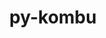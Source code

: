 ---
title: "py-kombu"
layout: cache
categories: [package, develop]
meta: {"versions": ["5.2.3"], "compilers": ["gcc@=7.5.0"], "oss": ["ubuntu18.04"], "platforms": ["linux"], "targets": ["x86_64", "x86_64_v3"], "stacks": ["radiuss", "root"], "num_specs": 44, "num_specs_by_stack": {"radiuss": 44, "root": 44}}
spec_details: [{"hash": "2j4m35uduwgog7p3ngxiho37pffdt6ta", "compiler": "gcc@=7.5.0", "versions": ["5.2.3"], "os": "ubuntu18.04", "platform": "linux", "target": "x86_64", "variants": ["~redis"], "stacks": ["radiuss", "root"], "size": "-", "tarball": "https://binaries.spack.io/develop/build_cache/linux-ubuntu18.04-x86_64/gcc-7.5.0/py-kombu-5.2.3/linux-ubuntu18.04-x86_64-gcc-7.5.0-py-kombu-5.2.3-2j4m35uduwgog7p3ngxiho37pffdt6ta.spack"}, {"hash": "m5u2k54grcx357b2o6vxgqgcbimldg4g", "compiler": "gcc@=7.5.0", "versions": ["5.2.3"], "os": "ubuntu18.04", "platform": "linux", "target": "x86_64", "variants": ["build_system=python_pip", "~redis"], "stacks": ["radiuss", "root"], "size": "-", "tarball": "https://binaries.spack.io/develop/build_cache/linux-ubuntu18.04-x86_64/gcc-7.5.0/py-kombu-5.2.3/linux-ubuntu18.04-x86_64-gcc-7.5.0-py-kombu-5.2.3-m5u2k54grcx357b2o6vxgqgcbimldg4g.spack"}, {"hash": "rzm5a56od5e43o5mxwrsbk5snjl6qwij", "compiler": "gcc@=7.5.0", "versions": ["5.2.3"], "os": "ubuntu18.04", "platform": "linux", "target": "x86_64", "variants": ["~redis"], "stacks": ["radiuss", "root"], "size": "-", "tarball": "https://binaries.spack.io/develop/build_cache/linux-ubuntu18.04-x86_64/gcc-7.5.0/py-kombu-5.2.3/linux-ubuntu18.04-x86_64-gcc-7.5.0-py-kombu-5.2.3-rzm5a56od5e43o5mxwrsbk5snjl6qwij.spack"}, {"hash": "crialsx25tgpg5fbqlgjtikjya3czn5h", "compiler": "gcc@=7.5.0", "versions": ["5.2.3"], "os": "ubuntu18.04", "platform": "linux", "target": "x86_64", "variants": ["~redis"], "stacks": ["radiuss", "root"], "size": "-", "tarball": "https://binaries.spack.io/develop/build_cache/linux-ubuntu18.04-x86_64/gcc-7.5.0/py-kombu-5.2.3/linux-ubuntu18.04-x86_64-gcc-7.5.0-py-kombu-5.2.3-crialsx25tgpg5fbqlgjtikjya3czn5h.spack"}, {"hash": "zqx63euq325k4c3mkx3463sayisctoq4", "compiler": "gcc@=7.5.0", "versions": ["5.2.3"], "os": "ubuntu18.04", "platform": "linux", "target": "x86_64", "variants": ["~redis"], "stacks": ["radiuss", "root"], "size": "-", "tarball": "https://binaries.spack.io/develop/build_cache/linux-ubuntu18.04-x86_64/gcc-7.5.0/py-kombu-5.2.3/linux-ubuntu18.04-x86_64-gcc-7.5.0-py-kombu-5.2.3-zqx63euq325k4c3mkx3463sayisctoq4.spack"}, {"hash": "gtvkjyz6lsn55qtlabx665o7ci2ycbb5", "compiler": "gcc@=7.5.0", "versions": ["5.2.3"], "os": "ubuntu18.04", "platform": "linux", "target": "x86_64", "variants": ["~redis"], "stacks": ["radiuss", "root"], "size": "-", "tarball": "https://binaries.spack.io/develop/build_cache/linux-ubuntu18.04-x86_64/gcc-7.5.0/py-kombu-5.2.3/linux-ubuntu18.04-x86_64-gcc-7.5.0-py-kombu-5.2.3-gtvkjyz6lsn55qtlabx665o7ci2ycbb5.spack"}, {"hash": "4qcnlydf27lqqhslikefdqyd7b6kivte", "compiler": "gcc@=7.5.0", "versions": ["5.2.3"], "os": "ubuntu18.04", "platform": "linux", "target": "x86_64", "variants": ["~redis"], "stacks": ["radiuss", "root"], "size": "-", "tarball": "https://binaries.spack.io/develop/build_cache/linux-ubuntu18.04-x86_64/gcc-7.5.0/py-kombu-5.2.3/linux-ubuntu18.04-x86_64-gcc-7.5.0-py-kombu-5.2.3-4qcnlydf27lqqhslikefdqyd7b6kivte.spack"}, {"hash": "pvwlvze2sno2ynwgxet65l24bzd4zm2m", "compiler": "gcc@=7.5.0", "versions": ["5.2.3"], "os": "ubuntu18.04", "platform": "linux", "target": "x86_64", "variants": ["build_system=python_pip", "~redis"], "stacks": ["radiuss", "root"], "size": "-", "tarball": "https://binaries.spack.io/develop/build_cache/linux-ubuntu18.04-x86_64/gcc-7.5.0/py-kombu-5.2.3/linux-ubuntu18.04-x86_64-gcc-7.5.0-py-kombu-5.2.3-pvwlvze2sno2ynwgxet65l24bzd4zm2m.spack"}, {"hash": "vmuellt4z5h7jty2oxkbbdqulngs4s5b", "compiler": "gcc@=7.5.0", "versions": ["5.2.3"], "os": "ubuntu18.04", "platform": "linux", "target": "x86_64", "variants": ["~redis"], "stacks": ["radiuss", "root"], "size": "-", "tarball": "https://binaries.spack.io/develop/build_cache/linux-ubuntu18.04-x86_64/gcc-7.5.0/py-kombu-5.2.3/linux-ubuntu18.04-x86_64-gcc-7.5.0-py-kombu-5.2.3-vmuellt4z5h7jty2oxkbbdqulngs4s5b.spack"}, {"hash": "7e6olfwaehkxqxgdvevxbguwntebt7up", "compiler": "gcc@=7.5.0", "versions": ["5.2.3"], "os": "ubuntu18.04", "platform": "linux", "target": "x86_64", "variants": ["~redis"], "stacks": ["radiuss", "root"], "size": "-", "tarball": "https://binaries.spack.io/develop/build_cache/linux-ubuntu18.04-x86_64/gcc-7.5.0/py-kombu-5.2.3/linux-ubuntu18.04-x86_64-gcc-7.5.0-py-kombu-5.2.3-7e6olfwaehkxqxgdvevxbguwntebt7up.spack"}, {"hash": "y7hcz43sq3nczqezsbv2s464dyppwprc", "compiler": "gcc@=7.5.0", "versions": ["5.2.3"], "os": "ubuntu18.04", "platform": "linux", "target": "x86_64", "variants": ["~redis"], "stacks": ["radiuss", "root"], "size": "-", "tarball": "https://binaries.spack.io/develop/build_cache/linux-ubuntu18.04-x86_64/gcc-7.5.0/py-kombu-5.2.3/linux-ubuntu18.04-x86_64-gcc-7.5.0-py-kombu-5.2.3-y7hcz43sq3nczqezsbv2s464dyppwprc.spack"}, {"hash": "74py6myxdsgdx5efl2lky2qocfvbnctq", "compiler": "gcc@=7.5.0", "versions": ["5.2.3"], "os": "ubuntu18.04", "platform": "linux", "target": "x86_64", "variants": ["~redis"], "stacks": ["radiuss", "root"], "size": "-", "tarball": "https://binaries.spack.io/develop/build_cache/linux-ubuntu18.04-x86_64/gcc-7.5.0/py-kombu-5.2.3/linux-ubuntu18.04-x86_64-gcc-7.5.0-py-kombu-5.2.3-74py6myxdsgdx5efl2lky2qocfvbnctq.spack"}, {"hash": "hx7deiln3szl4kiishyjnyr32rk2ydzz", "compiler": "gcc@=7.5.0", "versions": ["5.2.3"], "os": "ubuntu18.04", "platform": "linux", "target": "x86_64", "variants": ["~redis"], "stacks": ["radiuss", "root"], "size": "-", "tarball": "https://binaries.spack.io/develop/build_cache/linux-ubuntu18.04-x86_64/gcc-7.5.0/py-kombu-5.2.3/linux-ubuntu18.04-x86_64-gcc-7.5.0-py-kombu-5.2.3-hx7deiln3szl4kiishyjnyr32rk2ydzz.spack"}, {"hash": "h7qmazolost3adfs4rop36ccu3huzajx", "compiler": "gcc@=7.5.0", "versions": ["5.2.3"], "os": "ubuntu18.04", "platform": "linux", "target": "x86_64", "variants": ["~redis"], "stacks": ["radiuss", "root"], "size": "-", "tarball": "https://binaries.spack.io/develop/build_cache/linux-ubuntu18.04-x86_64/gcc-7.5.0/py-kombu-5.2.3/linux-ubuntu18.04-x86_64-gcc-7.5.0-py-kombu-5.2.3-h7qmazolost3adfs4rop36ccu3huzajx.spack"}, {"hash": "qdxhpvzs57qokvcxp2ds25qkcra737t2", "compiler": "gcc@=7.5.0", "versions": ["5.2.3"], "os": "ubuntu18.04", "platform": "linux", "target": "x86_64", "variants": ["~redis"], "stacks": ["radiuss", "root"], "size": "-", "tarball": "https://binaries.spack.io/develop/build_cache/linux-ubuntu18.04-x86_64/gcc-7.5.0/py-kombu-5.2.3/linux-ubuntu18.04-x86_64-gcc-7.5.0-py-kombu-5.2.3-qdxhpvzs57qokvcxp2ds25qkcra737t2.spack"}, {"hash": "dkqwgrfyeao5josmcv6lurdfszio6ey6", "compiler": "gcc@=7.5.0", "versions": ["5.2.3"], "os": "ubuntu18.04", "platform": "linux", "target": "x86_64", "variants": ["~redis"], "stacks": ["radiuss", "root"], "size": "-", "tarball": "https://binaries.spack.io/develop/build_cache/linux-ubuntu18.04-x86_64/gcc-7.5.0/py-kombu-5.2.3/linux-ubuntu18.04-x86_64-gcc-7.5.0-py-kombu-5.2.3-dkqwgrfyeao5josmcv6lurdfszio6ey6.spack"}, {"hash": "h2vc6njogvhmb5dco6zyfa5k2hgc26ip", "compiler": "gcc@=7.5.0", "versions": ["5.2.3"], "os": "ubuntu18.04", "platform": "linux", "target": "x86_64", "variants": ["~redis"], "stacks": ["radiuss", "root"], "size": "-", "tarball": "https://binaries.spack.io/develop/build_cache/linux-ubuntu18.04-x86_64/gcc-7.5.0/py-kombu-5.2.3/linux-ubuntu18.04-x86_64-gcc-7.5.0-py-kombu-5.2.3-h2vc6njogvhmb5dco6zyfa5k2hgc26ip.spack"}, {"hash": "2m7ubjye7xwhtc37yyzpx2n67rfijiez", "compiler": "gcc@=7.5.0", "versions": ["5.2.3"], "os": "ubuntu18.04", "platform": "linux", "target": "x86_64", "variants": ["~redis"], "stacks": ["radiuss", "root"], "size": "-", "tarball": "https://binaries.spack.io/develop/build_cache/linux-ubuntu18.04-x86_64/gcc-7.5.0/py-kombu-5.2.3/linux-ubuntu18.04-x86_64-gcc-7.5.0-py-kombu-5.2.3-2m7ubjye7xwhtc37yyzpx2n67rfijiez.spack"}, {"hash": "fouzcvepeyx7cgggevt75qheebwqj2ff", "compiler": "gcc@=7.5.0", "versions": ["5.2.3"], "os": "ubuntu18.04", "platform": "linux", "target": "x86_64", "variants": ["~redis"], "stacks": ["radiuss", "root"], "size": "-", "tarball": "https://binaries.spack.io/develop/build_cache/linux-ubuntu18.04-x86_64/gcc-7.5.0/py-kombu-5.2.3/linux-ubuntu18.04-x86_64-gcc-7.5.0-py-kombu-5.2.3-fouzcvepeyx7cgggevt75qheebwqj2ff.spack"}, {"hash": "vpckzgj3mtpj2qzo7bj7mcgp7srdywoo", "compiler": "gcc@=7.5.0", "versions": ["5.2.3"], "os": "ubuntu18.04", "platform": "linux", "target": "x86_64", "variants": ["~redis"], "stacks": ["radiuss", "root"], "size": "-", "tarball": "https://binaries.spack.io/develop/build_cache/linux-ubuntu18.04-x86_64/gcc-7.5.0/py-kombu-5.2.3/linux-ubuntu18.04-x86_64-gcc-7.5.0-py-kombu-5.2.3-vpckzgj3mtpj2qzo7bj7mcgp7srdywoo.spack"}, {"hash": "k5uvupltdhldwgxuo2mzxm7deosgbmyu", "compiler": "gcc@=7.5.0", "versions": ["5.2.3"], "os": "ubuntu18.04", "platform": "linux", "target": "x86_64", "variants": ["~redis"], "stacks": ["radiuss", "root"], "size": "-", "tarball": "https://binaries.spack.io/develop/build_cache/linux-ubuntu18.04-x86_64/gcc-7.5.0/py-kombu-5.2.3/linux-ubuntu18.04-x86_64-gcc-7.5.0-py-kombu-5.2.3-k5uvupltdhldwgxuo2mzxm7deosgbmyu.spack"}, {"hash": "lszazvbc6fui4voquzf6m2xiglijqawb", "compiler": "gcc@=7.5.0", "versions": ["5.2.3"], "os": "ubuntu18.04", "platform": "linux", "target": "x86_64", "variants": ["~redis"], "stacks": ["radiuss", "root"], "size": "-", "tarball": "https://binaries.spack.io/develop/build_cache/linux-ubuntu18.04-x86_64/gcc-7.5.0/py-kombu-5.2.3/linux-ubuntu18.04-x86_64-gcc-7.5.0-py-kombu-5.2.3-lszazvbc6fui4voquzf6m2xiglijqawb.spack"}, {"hash": "ex7utlgskgdo5k7g3qgsyxxis2mdkkvz", "compiler": "gcc@=7.5.0", "versions": ["5.2.3"], "os": "ubuntu18.04", "platform": "linux", "target": "x86_64", "variants": ["build_system=python_pip", "~redis"], "stacks": ["radiuss", "root"], "size": "-", "tarball": "https://binaries.spack.io/develop/build_cache/linux-ubuntu18.04-x86_64/gcc-7.5.0/py-kombu-5.2.3/linux-ubuntu18.04-x86_64-gcc-7.5.0-py-kombu-5.2.3-ex7utlgskgdo5k7g3qgsyxxis2mdkkvz.spack"}, {"hash": "f35tmi5vhbvhhman6iarqpz76eua75z6", "compiler": "gcc@=7.5.0", "versions": ["5.2.3"], "os": "ubuntu18.04", "platform": "linux", "target": "x86_64", "variants": ["~redis"], "stacks": ["radiuss", "root"], "size": "-", "tarball": "https://binaries.spack.io/develop/build_cache/linux-ubuntu18.04-x86_64/gcc-7.5.0/py-kombu-5.2.3/linux-ubuntu18.04-x86_64-gcc-7.5.0-py-kombu-5.2.3-f35tmi5vhbvhhman6iarqpz76eua75z6.spack"}, {"hash": "7waslej4xgnaautr5cosdhpad2vf53ja", "compiler": "gcc@=7.5.0", "versions": ["5.2.3"], "os": "ubuntu18.04", "platform": "linux", "target": "x86_64", "variants": ["~redis"], "stacks": ["radiuss", "root"], "size": "-", "tarball": "https://binaries.spack.io/develop/build_cache/linux-ubuntu18.04-x86_64/gcc-7.5.0/py-kombu-5.2.3/linux-ubuntu18.04-x86_64-gcc-7.5.0-py-kombu-5.2.3-7waslej4xgnaautr5cosdhpad2vf53ja.spack"}, {"hash": "6klf4e6263esbjow72xkj7gv7e5klk6q", "compiler": "gcc@=7.5.0", "versions": ["5.2.3"], "os": "ubuntu18.04", "platform": "linux", "target": "x86_64", "variants": ["~redis"], "stacks": ["radiuss", "root"], "size": "-", "tarball": "https://binaries.spack.io/develop/build_cache/linux-ubuntu18.04-x86_64/gcc-7.5.0/py-kombu-5.2.3/linux-ubuntu18.04-x86_64-gcc-7.5.0-py-kombu-5.2.3-6klf4e6263esbjow72xkj7gv7e5klk6q.spack"}, {"hash": "2ewkwo36fx3dbh4zdifbd2mn6wpwjodq", "compiler": "gcc@=7.5.0", "versions": ["5.2.3"], "os": "ubuntu18.04", "platform": "linux", "target": "x86_64", "variants": ["~redis"], "stacks": ["radiuss", "root"], "size": "-", "tarball": "https://binaries.spack.io/develop/build_cache/linux-ubuntu18.04-x86_64/gcc-7.5.0/py-kombu-5.2.3/linux-ubuntu18.04-x86_64-gcc-7.5.0-py-kombu-5.2.3-2ewkwo36fx3dbh4zdifbd2mn6wpwjodq.spack"}, {"hash": "kvlw4b4dlklw2sfarqpbc3fvr35a366b", "compiler": "gcc@=7.5.0", "versions": ["5.2.3"], "os": "ubuntu18.04", "platform": "linux", "target": "x86_64", "variants": ["~redis"], "stacks": ["radiuss", "root"], "size": "-", "tarball": "https://binaries.spack.io/develop/build_cache/linux-ubuntu18.04-x86_64/gcc-7.5.0/py-kombu-5.2.3/linux-ubuntu18.04-x86_64-gcc-7.5.0-py-kombu-5.2.3-kvlw4b4dlklw2sfarqpbc3fvr35a366b.spack"}, {"hash": "ztirx7s6pvppyrqjjsrzwd6gwor574vi", "compiler": "gcc@=7.5.0", "versions": ["5.2.3"], "os": "ubuntu18.04", "platform": "linux", "target": "x86_64", "variants": ["~redis"], "stacks": ["radiuss", "root"], "size": "-", "tarball": "https://binaries.spack.io/develop/build_cache/linux-ubuntu18.04-x86_64/gcc-7.5.0/py-kombu-5.2.3/linux-ubuntu18.04-x86_64-gcc-7.5.0-py-kombu-5.2.3-ztirx7s6pvppyrqjjsrzwd6gwor574vi.spack"}, {"hash": "tiyscnxfyuhmfrb4ns7sityrvlboxrxc", "compiler": "gcc@=7.5.0", "versions": ["5.2.3"], "os": "ubuntu18.04", "platform": "linux", "target": "x86_64", "variants": ["~redis"], "stacks": ["radiuss", "root"], "size": "-", "tarball": "https://binaries.spack.io/develop/build_cache/linux-ubuntu18.04-x86_64/gcc-7.5.0/py-kombu-5.2.3/linux-ubuntu18.04-x86_64-gcc-7.5.0-py-kombu-5.2.3-tiyscnxfyuhmfrb4ns7sityrvlboxrxc.spack"}, {"hash": "nj4bs3xgbo45zvti6ralaejpoewmfvaz", "compiler": "gcc@=7.5.0", "versions": ["5.2.3"], "os": "ubuntu18.04", "platform": "linux", "target": "x86_64", "variants": ["~redis"], "stacks": ["radiuss", "root"], "size": "-", "tarball": "https://binaries.spack.io/develop/build_cache/linux-ubuntu18.04-x86_64/gcc-7.5.0/py-kombu-5.2.3/linux-ubuntu18.04-x86_64-gcc-7.5.0-py-kombu-5.2.3-nj4bs3xgbo45zvti6ralaejpoewmfvaz.spack"}, {"hash": "g65icqee5zxnvkuepjgqqo72pe3gjdnf", "compiler": "gcc@=7.5.0", "versions": ["5.2.3"], "os": "ubuntu18.04", "platform": "linux", "target": "x86_64", "variants": ["~redis"], "stacks": ["radiuss", "root"], "size": "-", "tarball": "https://binaries.spack.io/develop/build_cache/linux-ubuntu18.04-x86_64/gcc-7.5.0/py-kombu-5.2.3/linux-ubuntu18.04-x86_64-gcc-7.5.0-py-kombu-5.2.3-g65icqee5zxnvkuepjgqqo72pe3gjdnf.spack"}, {"hash": "z3hgx35o6mojyijwbexnu2djkoyh2s4m", "compiler": "gcc@=7.5.0", "versions": ["5.2.3"], "os": "ubuntu18.04", "platform": "linux", "target": "x86_64", "variants": ["~redis"], "stacks": ["radiuss", "root"], "size": "-", "tarball": "https://binaries.spack.io/develop/build_cache/linux-ubuntu18.04-x86_64/gcc-7.5.0/py-kombu-5.2.3/linux-ubuntu18.04-x86_64-gcc-7.5.0-py-kombu-5.2.3-z3hgx35o6mojyijwbexnu2djkoyh2s4m.spack"}, {"hash": "t4gppnhhj2vcsbkn5lqch3umtxcwvvkr", "compiler": "gcc@=7.5.0", "versions": ["5.2.3"], "os": "ubuntu18.04", "platform": "linux", "target": "x86_64", "variants": ["build_system=python_pip", "~redis"], "stacks": ["radiuss", "root"], "size": "-", "tarball": "https://binaries.spack.io/develop/build_cache/linux-ubuntu18.04-x86_64/gcc-7.5.0/py-kombu-5.2.3/linux-ubuntu18.04-x86_64-gcc-7.5.0-py-kombu-5.2.3-t4gppnhhj2vcsbkn5lqch3umtxcwvvkr.spack"}, {"hash": "hfb272cigrecdws52wo6sluov65bvpep", "compiler": "gcc@=7.5.0", "versions": ["5.2.3"], "os": "ubuntu18.04", "platform": "linux", "target": "x86_64", "variants": ["~redis"], "stacks": ["radiuss", "root"], "size": "-", "tarball": "https://binaries.spack.io/develop/build_cache/linux-ubuntu18.04-x86_64/gcc-7.5.0/py-kombu-5.2.3/linux-ubuntu18.04-x86_64-gcc-7.5.0-py-kombu-5.2.3-hfb272cigrecdws52wo6sluov65bvpep.spack"}, {"hash": "jastpbg3no4am5xtbympcoetxghkz4rt", "compiler": "gcc@=7.5.0", "versions": ["5.2.3"], "os": "ubuntu18.04", "platform": "linux", "target": "x86_64_v3", "variants": ["build_system=python_pip", "~redis"], "stacks": ["radiuss", "root"], "size": "-", "tarball": "https://binaries.spack.io/develop/build_cache/linux-ubuntu18.04-x86_64_v3/gcc-7.5.0/py-kombu-5.2.3/linux-ubuntu18.04-x86_64_v3-gcc-7.5.0-py-kombu-5.2.3-jastpbg3no4am5xtbympcoetxghkz4rt.spack"}, {"hash": "ji7cdkf7t3k2keumtciq6tp2ehlbgqg6", "compiler": "gcc@=7.5.0", "versions": ["5.2.3"], "os": "ubuntu18.04", "platform": "linux", "target": "x86_64_v3", "variants": ["build_system=python_pip", "~redis"], "stacks": ["radiuss", "root"], "size": "-", "tarball": "https://binaries.spack.io/develop/build_cache/linux-ubuntu18.04-x86_64_v3/gcc-7.5.0/py-kombu-5.2.3/linux-ubuntu18.04-x86_64_v3-gcc-7.5.0-py-kombu-5.2.3-ji7cdkf7t3k2keumtciq6tp2ehlbgqg6.spack"}, {"hash": "okoxi3jhlqfgqvutzdmwegbzknj5ycnd", "compiler": "gcc@=7.5.0", "versions": ["5.2.3"], "os": "ubuntu18.04", "platform": "linux", "target": "x86_64_v3", "variants": ["build_system=python_pip", "~redis"], "stacks": ["radiuss", "root"], "size": "-", "tarball": "https://binaries.spack.io/develop/build_cache/linux-ubuntu18.04-x86_64_v3/gcc-7.5.0/py-kombu-5.2.3/linux-ubuntu18.04-x86_64_v3-gcc-7.5.0-py-kombu-5.2.3-okoxi3jhlqfgqvutzdmwegbzknj5ycnd.spack"}, {"hash": "alzmvvdqciz62rpvjzfsxopbpb3nylxt", "compiler": "gcc@=7.5.0", "versions": ["5.2.3"], "os": "ubuntu18.04", "platform": "linux", "target": "x86_64_v3", "variants": ["build_system=python_pip", "~redis"], "stacks": ["radiuss", "root"], "size": "-", "tarball": "https://binaries.spack.io/develop/build_cache/linux-ubuntu18.04-x86_64_v3/gcc-7.5.0/py-kombu-5.2.3/linux-ubuntu18.04-x86_64_v3-gcc-7.5.0-py-kombu-5.2.3-alzmvvdqciz62rpvjzfsxopbpb3nylxt.spack"}, {"hash": "egwtf3uwiu2lhd3xebwdjnvmexwq7l3y", "compiler": "gcc@=7.5.0", "versions": ["5.2.3"], "os": "ubuntu18.04", "platform": "linux", "target": "x86_64_v3", "variants": ["build_system=python_pip", "~redis"], "stacks": ["radiuss", "root"], "size": "-", "tarball": "https://binaries.spack.io/develop/build_cache/linux-ubuntu18.04-x86_64_v3/gcc-7.5.0/py-kombu-5.2.3/linux-ubuntu18.04-x86_64_v3-gcc-7.5.0-py-kombu-5.2.3-egwtf3uwiu2lhd3xebwdjnvmexwq7l3y.spack"}, {"hash": "7z5piy3be7a63d4sc4gjv7d77mtpjoe5", "compiler": "gcc@=7.5.0", "versions": ["5.2.3"], "os": "ubuntu18.04", "platform": "linux", "target": "x86_64_v3", "variants": ["build_system=python_pip", "~redis"], "stacks": ["radiuss", "root"], "size": "-", "tarball": "https://binaries.spack.io/develop/build_cache/linux-ubuntu18.04-x86_64_v3/gcc-7.5.0/py-kombu-5.2.3/linux-ubuntu18.04-x86_64_v3-gcc-7.5.0-py-kombu-5.2.3-7z5piy3be7a63d4sc4gjv7d77mtpjoe5.spack"}, {"hash": "gqjauoolyfr5nyd43parpr4henqahikt", "compiler": "gcc@=7.5.0", "versions": ["5.2.3"], "os": "ubuntu18.04", "platform": "linux", "target": "x86_64_v3", "variants": ["build_system=python_pip", "~redis"], "stacks": ["radiuss", "root"], "size": "-", "tarball": "https://binaries.spack.io/develop/build_cache/linux-ubuntu18.04-x86_64_v3/gcc-7.5.0/py-kombu-5.2.3/linux-ubuntu18.04-x86_64_v3-gcc-7.5.0-py-kombu-5.2.3-gqjauoolyfr5nyd43parpr4henqahikt.spack"}, {"hash": "ox2sfrbnkfkebdsqtnf3byfdt2kjpq6c", "compiler": "gcc@=7.5.0", "versions": ["5.2.3"], "os": "ubuntu18.04", "platform": "linux", "target": "x86_64_v3", "variants": ["build_system=python_pip", "~redis"], "stacks": ["radiuss", "root"], "size": "-", "tarball": "https://binaries.spack.io/develop/build_cache/linux-ubuntu18.04-x86_64_v3/gcc-7.5.0/py-kombu-5.2.3/linux-ubuntu18.04-x86_64_v3-gcc-7.5.0-py-kombu-5.2.3-ox2sfrbnkfkebdsqtnf3byfdt2kjpq6c.spack"}, {"hash": "ow4y6hhi2hnhedxcfrkgoi6zhzzvkw7f", "compiler": "gcc@=7.5.0", "versions": ["5.2.3"], "os": "ubuntu18.04", "platform": "linux", "target": "x86_64_v3", "variants": ["build_system=python_pip", "~redis"], "stacks": ["radiuss", "root"], "size": "-", "tarball": "https://binaries.spack.io/develop/build_cache/linux-ubuntu18.04-x86_64_v3/gcc-7.5.0/py-kombu-5.2.3/linux-ubuntu18.04-x86_64_v3-gcc-7.5.0-py-kombu-5.2.3-ow4y6hhi2hnhedxcfrkgoi6zhzzvkw7f.spack"}]
---